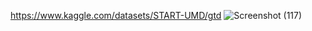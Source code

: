 https://www.kaggle.com/datasets/START-UMD/gtd
![Screenshot (117)](https://github.com/user-attachments/assets/73121f3c-d524-4f5a-8cf6-2f76bcbaa0d9)
